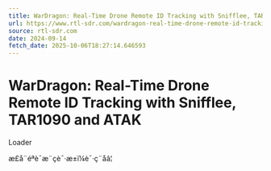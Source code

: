 ```yaml
---
title: WarDragon: Real-Time Drone Remote ID Tracking with Snifflee, TAR1090 and ATAK
url: https://www.rtl-sdr.com/wardragon-real-time-drone-remote-id-tracking-with-snifflee-tar1090-and-atak/
source: rtl-sdr.com
date: 2024-09-14
fetch_date: 2025-10-06T18:27:14.646593
---
```


# WarDragon: Real-Time Drone Remote ID Tracking with Snifflee, TAR1090 and ATAK

Loader

æ­£å¨éªè¯æ¨çè¯·æ±ï¼è¯·ç¨åâ¦